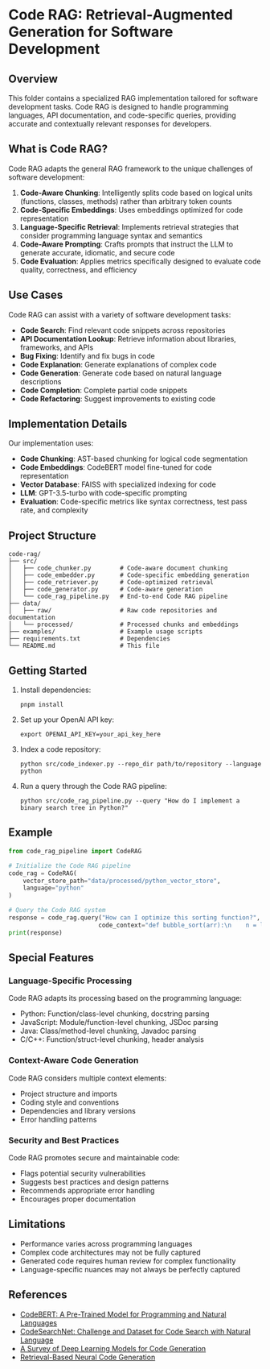 # Code RAG: Retrieval-Augmented Generation for Software Development

## Overview
This folder contains a specialized RAG implementation tailored for software development tasks. Code RAG is designed to handle programming languages, API documentation, and code-specific queries, providing accurate and contextually relevant responses for developers.

## What is Code RAG?
Code RAG adapts the general RAG framework to the unique challenges of software development:

1. **Code-Aware Chunking**: Intelligently splits code based on logical units (functions, classes, methods) rather than arbitrary token counts
2. **Code-Specific Embeddings**: Uses embeddings optimized for code representation
3. **Language-Specific Retrieval**: Implements retrieval strategies that consider programming language syntax and semantics
4. **Code-Aware Prompting**: Crafts prompts that instruct the LLM to generate accurate, idiomatic, and secure code
5. **Code Evaluation**: Applies metrics specifically designed to evaluate code quality, correctness, and efficiency

## Use Cases
Code RAG can assist with a variety of software development tasks:

- **Code Search**: Find relevant code snippets across repositories
- **API Documentation Lookup**: Retrieve information about libraries, frameworks, and APIs
- **Bug Fixing**: Identify and fix bugs in code
- **Code Explanation**: Generate explanations of complex code
- **Code Generation**: Generate code based on natural language descriptions
- **Code Completion**: Complete partial code snippets
- **Code Refactoring**: Suggest improvements to existing code

## Implementation Details
Our implementation uses:
- **Code Chunking**: AST-based chunking for logical code segmentation
- **Code Embeddings**: CodeBERT model fine-tuned for code representation
- **Vector Database**: FAISS with specialized indexing for code
- **LLM**: GPT-3.5-turbo with code-specific prompting
- **Evaluation**: Code-specific metrics like syntax correctness, test pass rate, and complexity

## Project Structure
```
code-rag/
├── src/
│   ├── code_chunker.py        # Code-aware document chunking
│   ├── code_embedder.py       # Code-specific embedding generation
│   ├── code_retriever.py      # Code-optimized retrieval
│   ├── code_generator.py      # Code-aware generation
│   └── code_rag_pipeline.py   # End-to-end Code RAG pipeline
├── data/
│   ├── raw/                   # Raw code repositories and documentation
│   └── processed/             # Processed chunks and embeddings
├── examples/                  # Example usage scripts
├── requirements.txt           # Dependencies
└── README.md                  # This file
```

## Getting Started
1. Install dependencies:
   ```
   pnpm install
   ```

2. Set up your OpenAI API key:
   ```
   export OPENAI_API_KEY=your_api_key_here
   ```

3. Index a code repository:
   ```
   python src/code_indexer.py --repo_dir path/to/repository --language python
   ```

4. Run a query through the Code RAG pipeline:
   ```
   python src/code_rag_pipeline.py --query "How do I implement a binary search tree in Python?"
   ```

## Example
```python
from code_rag_pipeline import CodeRAG

# Initialize the Code RAG pipeline
code_rag = CodeRAG(
    vector_store_path="data/processed/python_vector_store",
    language="python"
)

# Query the Code RAG system
response = code_rag.query("How can I optimize this sorting function?", 
                         code_context="def bubble_sort(arr):\n    n = len(arr)\n    for i in range(n):\n        for j in range(0, n-i-1):\n            if arr[j] > arr[j+1]:\n                arr[j], arr[j+1] = arr[j+1], arr[j]\n    return arr")
print(response)
```

## Special Features

### Language-Specific Processing
Code RAG adapts its processing based on the programming language:
- Python: Function/class-level chunking, docstring parsing
- JavaScript: Module/function-level chunking, JSDoc parsing
- Java: Class/method-level chunking, Javadoc parsing
- C/C++: Function/struct-level chunking, header analysis

### Context-Aware Code Generation
Code RAG considers multiple context elements:
- Project structure and imports
- Coding style and conventions
- Dependencies and library versions
- Error handling patterns

### Security and Best Practices
Code RAG promotes secure and maintainable code:
- Flags potential security vulnerabilities
- Suggests best practices and design patterns
- Recommends appropriate error handling
- Encourages proper documentation

## Limitations
- Performance varies across programming languages
- Complex code architectures may not be fully captured
- Generated code requires human review for complex functionality
- Language-specific nuances may not always be perfectly captured

## References
- [CodeBERT: A Pre-Trained Model for Programming and Natural Languages](https://arxiv.org/abs/2002.08155)
- [CodeSearchNet: Challenge and Dataset for Code Search with Natural Language](https://arxiv.org/abs/1909.09436)
- [A Survey of Deep Learning Models for Code Generation](https://arxiv.org/abs/2301.03988)
- [Retrieval-Based Neural Code Generation](https://arxiv.org/abs/1808.03708) 
